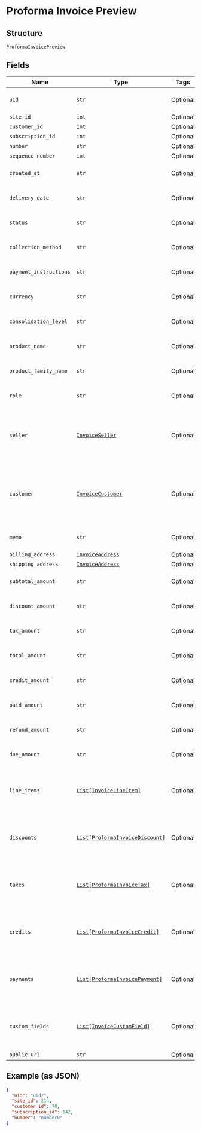 
# Proforma Invoice Preview

## Structure

`ProformaInvoicePreview`

## Fields

| Name | Type | Tags | Description |
|  --- | --- | --- | --- |
| `uid` | `str` | Optional | **Constraints**: *Minimum Length*: `1` |
| `site_id` | `int` | Optional | - |
| `customer_id` | `int` | Optional | - |
| `subscription_id` | `int` | Optional | - |
| `number` | `str` | Optional | - |
| `sequence_number` | `int` | Optional | - |
| `created_at` | `str` | Optional | **Constraints**: *Minimum Length*: `1` |
| `delivery_date` | `str` | Optional | **Constraints**: *Minimum Length*: `1` |
| `status` | `str` | Optional | **Constraints**: *Minimum Length*: `1` |
| `collection_method` | `str` | Optional | **Constraints**: *Minimum Length*: `1` |
| `payment_instructions` | `str` | Optional | **Constraints**: *Minimum Length*: `1` |
| `currency` | `str` | Optional | **Constraints**: *Minimum Length*: `1` |
| `consolidation_level` | `str` | Optional | **Constraints**: *Minimum Length*: `1` |
| `product_name` | `str` | Optional | **Constraints**: *Minimum Length*: `1` |
| `product_family_name` | `str` | Optional | **Constraints**: *Minimum Length*: `1` |
| `role` | `str` | Optional | **Constraints**: *Minimum Length*: `1` |
| `seller` | [`InvoiceSeller`](../../doc/models/invoice-seller.md) | Optional | Information about the seller (merchant) listed on the masthead of the invoice. |
| `customer` | [`InvoiceCustomer`](../../doc/models/invoice-customer.md) | Optional | Information about the customer who is owner or recipient the invoiced subscription. |
| `memo` | `str` | Optional | **Constraints**: *Minimum Length*: `1` |
| `billing_address` | [`InvoiceAddress`](../../doc/models/invoice-address.md) | Optional | - |
| `shipping_address` | [`InvoiceAddress`](../../doc/models/invoice-address.md) | Optional | - |
| `subtotal_amount` | `str` | Optional | **Constraints**: *Minimum Length*: `1` |
| `discount_amount` | `str` | Optional | **Constraints**: *Minimum Length*: `1` |
| `tax_amount` | `str` | Optional | **Constraints**: *Minimum Length*: `1` |
| `total_amount` | `str` | Optional | **Constraints**: *Minimum Length*: `1` |
| `credit_amount` | `str` | Optional | **Constraints**: *Minimum Length*: `1` |
| `paid_amount` | `str` | Optional | **Constraints**: *Minimum Length*: `1` |
| `refund_amount` | `str` | Optional | **Constraints**: *Minimum Length*: `1` |
| `due_amount` | `str` | Optional | **Constraints**: *Minimum Length*: `1` |
| `line_items` | [`List[InvoiceLineItem]`](../../doc/models/invoice-line-item.md) | Optional | **Constraints**: *Minimum Items*: `1`, *Unique Items Required* |
| `discounts` | [`List[ProformaInvoiceDiscount]`](../../doc/models/proforma-invoice-discount.md) | Optional | **Constraints**: *Minimum Items*: `1`, *Unique Items Required* |
| `taxes` | [`List[ProformaInvoiceTax]`](../../doc/models/proforma-invoice-tax.md) | Optional | **Constraints**: *Minimum Items*: `1`, *Unique Items Required* |
| `credits` | [`List[ProformaInvoiceCredit]`](../../doc/models/proforma-invoice-credit.md) | Optional | **Constraints**: *Minimum Items*: `1`, *Unique Items Required* |
| `payments` | [`List[ProformaInvoicePayment]`](../../doc/models/proforma-invoice-payment.md) | Optional | **Constraints**: *Minimum Items*: `1`, *Unique Items Required* |
| `custom_fields` | [`List[InvoiceCustomField]`](../../doc/models/invoice-custom-field.md) | Optional | **Constraints**: *Minimum Items*: `1`, *Unique Items Required* |
| `public_url` | `str` | Optional | - |

## Example (as JSON)

```json
{
  "uid": "uid2",
  "site_id": 214,
  "customer_id": 70,
  "subscription_id": 142,
  "number": "number0"
}
```

